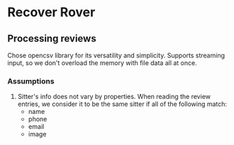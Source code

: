 # Recover Rover

## Processing reviews

Chose opencsv library for its versatility and simplicity.
Supports streaming input, so we don't overload the memory with file data all at once.
 
### Assumptions
1. Sitter's info does not vary by properties. 
   When reading the review entries, we consider it to be the same sitter if all of the following match:
    - name
    - phone
    - email
    - image
